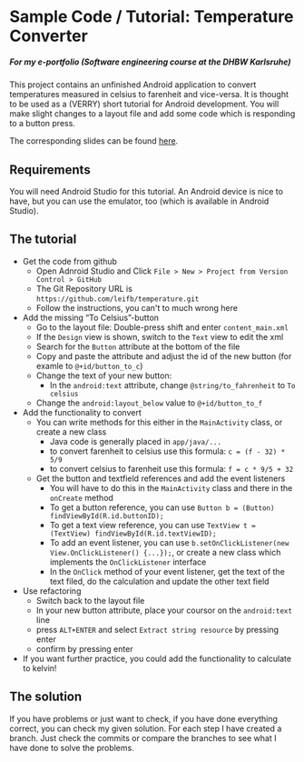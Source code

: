 # Sample Code / Tutorial: Temperature Converter
##### For my e-portfolio (Software engineering course at the DHBW Karlsruhe)

This project contains an unfinished Android application to convert temperatures measured in celsius to farenheit and vice-versa. It is thought to be used as a (VERRY) short tutorial for Android development.
You will make slight changes to a layout file and add some code which is responding to a button press.

The corresponding slides can be found [here](http://redirect.viglink.com/?key=bbb516d91daee20498798694a42dd559%20&u=https%3A//docs.google.com/presentation/d/1cLNHOWLDiY80rx5IJ7IbNHvlUwg6DGV3GmWNkK1OYoc/edit%3Fusp%3Dsharing).

## Requirements

You will need Android Studio for this tutorial. An Android device is nice to have, but you can use the emulator, too (which is available in Android Studio).

## The tutorial

* Get the code from github
  * Open Adnroid Studio and Click ``File > New > Project from Version Control > GitHub``
  * The Git Repository URL is ``https://github.com/leifb/temperature.git``
  * Follow the instructions, you can't to much wrong here
* Add the missing “To Celsius”-button
  * Go to the layout file: Double-press shift and enter ``content_main.xml``
  * If the ``Design`` view is shown, switch to the ``Text`` view to edit the xml
  * Search for the ``Button`` attribute at the bottom of the file
  * Copy and paste the attribute and adjust the id of the new button (for examle to ``@+id/button_to_c``)
  * Change the text of your new button:
    * In the ``android:text`` attribute, change ``@string/to_fahrenheit`` to ``To celsius``
  * Change the ``android:layout_below`` value to ``@+id/button_to_f``
* Add the functionality to convert
  * You can write methods for this either in the ``MainActivity`` class, or create a new class
    * Java code is generally placed in ``app/java/...``
    * to convert farenheit to celsius use this formula: ``c = (f - 32) * 5/9``
    * to convert celsius to farenheit use this formula: ``f = c * 9/5 + 32``
  * Get the button and textfield references and add the event listeners
    * You will have to do this in the ``MainActivity`` class and there in the ``onCreate`` method
    * To get a button reference, you can use ``Button b = (Button) findViewById(R.id.buttonID);``
    * To get a text view reference, you can use ``TextView t = (TextView) findViewById(R.id.textViewID);``
    * To add an event listener, you can use ``b.setOnClickListener(new View.OnClickListener() {...});``, or create a new class which implements the ``OnClickListener`` interface
    * In the ``OnClick`` method of your event listener, get the text of the text filed, do the calculation and update the other text field
* Use refactoring
  * Switch back to the layout file
  * In your new button attribute, place your coursor on the ``android:text`` line
  * press ``ALT+ENTER`` and select ``Extract string resource`` by pressing enter
  * confirm by pressing enter
* If you want further practice, you could add the functionality to calculate to kelvin!
    
## The solution

If you have problems or just want to check, if you have done everything correct, you can check my given solution. For each step I have created a branch. Just check the commits or compare the branches to see what I have done to solve the problems.
